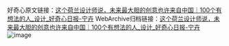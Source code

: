 好奇心原文链接：[这个荷兰设计师说，未来最大胆的创意也许来自中国｜100个有想法的人_设计_好奇心日报-宁卉](https://www.qdaily.com/articles/12314.html)
WebArchive归档链接：[这个荷兰设计师说，未来最大胆的创意也许来自中国｜100个有想法的人_设计_好奇心日报-宁卉](http://web.archive.org/web/20180123194517/http://www.qdaily.com:80/articles/12314.html)
![image](http://ww3.sinaimg.cn/large/007d5XDply1g3wihiarz6j30u0afunpd)